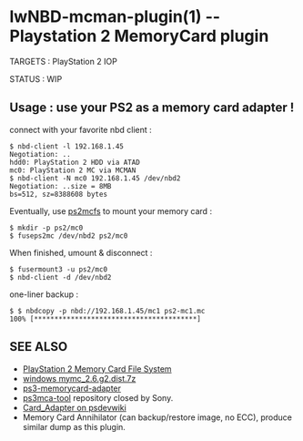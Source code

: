 lwNBD-mcman-plugin(1) -- Playstation 2 MemoryCard plugin
=============================================

TARGETS : PlayStation 2 IOP

STATUS : WIP

## Usage : use your PS2 as a memory card adapter !

connect with your favorite nbd client :

    $ nbd-client -l 192.168.1.45
    Negotiation: ..
    hdd0: PlayStation 2 HDD via ATAD
    mc0: PlayStation 2 MC via MCMAN
    $ nbd-client -N mc0 192.168.1.45 /dev/nbd2
    Negotiation: ..size = 8MB
    bs=512, sz=8388608 bytes

Eventually, use [ps2mcfs](https://github.com/FranciscoDA/ps2mcfs) to mount your memory card : 

    $ mkdir -p ps2/mc0
    $ fuseps2mc /dev/nbd2 ps2/mc0

When finished, umount & disconnect :

    $ fusermount3 -u ps2/mc0
    $ nbd-client -d /dev/nbd2

one-liner backup :

    $ $ nbdcopy -p nbd://192.168.1.45/mc1 ps2-mc1.mc
    100% [****************************************]
    
## SEE ALSO
 
* [PlayStation 2 Memory Card File System](http://www.csclub.uwaterloo.ca:11068/mymc/ps2mcfs.html)
* [windows mymc_2.6.g2.dist.7z](http://sourceforge.net/projects/mymc-opl/files/mymc_2.6.g2.dist.7z/download)
* [ps3-memorycard-adapter](https://github.com/vpelletier/ps3-memorycard-adapter/tree/master/nbd)
* [ps3mca-tool](https://github.com/jimmikaelkael/ps3mca-tool) repository closed by Sony.
* [Card_Adapter on psdevwiki](https://www.psdevwiki.com/ps3/Card_Adapter)
* Memory Card Annihilator (can backup/restore image, no ECC), produce similar dump as this plugin.
